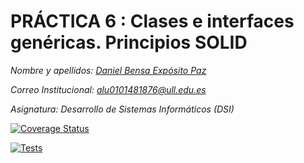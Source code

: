 # PRÁCTICA 6 : Clases e interfaces genéricas. Principios SOLID

*Nombre y apellidos: [Daniel Bensa Expósito Paz](https://github.com/Danixps?tab=repositories, "Enlace Github")*

*Correo Institucional: alu0101481876@ull.edu.es*

*Asignatura: Desarrollo de Sistemas Informáticos (DSI)*

[![Coverage Status](https://coveralls.io/repos/github/ULL-ESIT-INF-DSI-2324/ull-esit-inf-dsi-23-24-prct06-generics-solid-Danixps/badge.svg?branch=main)](https://coveralls.io/github/ULL-ESIT-INF-DSI-2324/ull-esit-inf-dsi-23-24-prct06-generics-solid-Danixps?branch=main)

[![Tests](https://github.com/Danixps/ULL-DSI-P7/actions/workflows/node.js.yml/badge.svg)](https://github.com/Danixps/ULL-DSI-P7/actions/workflows/node.js.yml)



